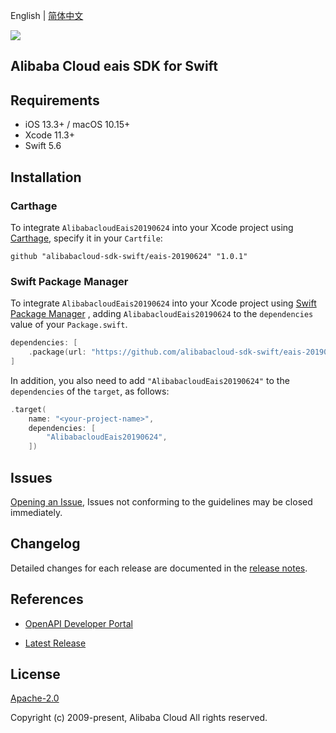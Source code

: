 English | [简体中文](README-CN.md)

![](https://aliyunsdk-pages.alicdn.com/icons/AlibabaCloud.svg)

## Alibaba Cloud eais SDK for Swift

## Requirements

- iOS 13.3+ / macOS 10.15+
- Xcode 11.3+
- Swift 5.6

## Installation

### Carthage

To integrate `AlibabacloudEais20190624` into your Xcode project using [Carthage](https://github.com/Carthage/Carthage), specify it in your `Cartfile`:

```ogdl
github "alibabacloud-sdk-swift/eais-20190624" "1.0.1"
```

### Swift Package Manager

To integrate `AlibabacloudEais20190624` into your Xcode project using [Swift Package Manager](https://swift.org/package-manager/) , adding `AlibabacloudEais20190624` to the `dependencies` value of your `Package.swift`.

```swift
dependencies: [
    .package(url: "https://github.com/alibabacloud-sdk-swift/eais-20190624.git", from: "1.0.1")
]
```

In addition, you also need to add `"AlibabacloudEais20190624"` to the `dependencies` of the `target`, as follows:

```swift
.target(
    name: "<your-project-name>",
    dependencies: [
        "AlibabacloudEais20190624",
    ])
```

## Issues

[Opening an Issue](https://github.com/alibabacloud-sdk-swift/eais-20190624/issues/new), Issues not conforming to the guidelines may be closed immediately.

## Changelog

Detailed changes for each release are documented in the [release notes](./ChangeLog.txt).

## References

* [OpenAPI Developer Portal](https://next.api.alibabacloud.com/home)
- [Latest Release](https://github.com/alibabacloud-sdk-swift/eais-20190624)

## License

[Apache-2.0](http://www.apache.org/licenses/LICENSE-2.0)

Copyright (c) 2009-present, Alibaba Cloud All rights reserved.
